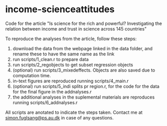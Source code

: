 # income-scienceattitudes

Code for the article "Is science for the rich and powerful? Investigating the relation between income and trust in science across 145 countries"

To reproduce the analyses from the article, follow these steps:

1.	download the data from the webpage linked in the data folder, and rename these to have the same name as the link
2.	run scripts/1_clean.r to prepare data
3.	run scripts/2_regobjects to get subset regression objects
4.	(optional) run scripts/3_mixedeffects. Objects are also saved due to computation time.
5.	in-text figures are reproduced running scripts/4_main.r 
6.	(optional) run scripts/5_indi splits pr region.r, for the code for the data for the final figure in the  addnalyses.r
7.	the additional analyses in the suplemental materials are reproduces running scripts/6_addnalyses.r 

All scripts are anotated to indicate the steps taken. Contact me at simon.fuglsang@ps.au.dk in case of any questions.
